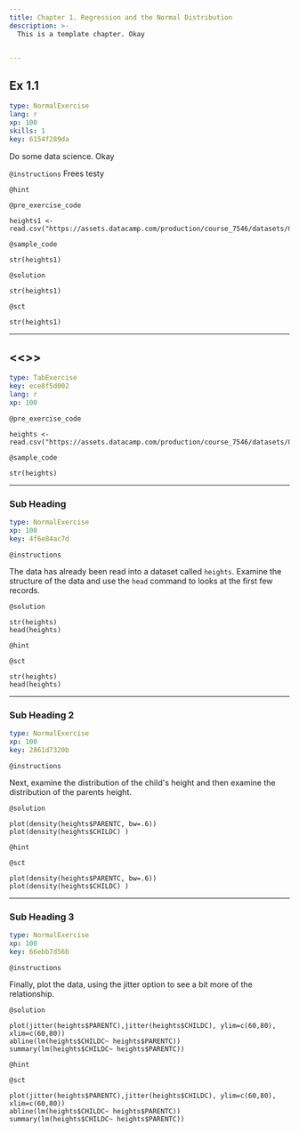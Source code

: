 ```yaml
---
title: Chapter 1. Regression and the Normal Distribution
description: >-
  This is a template chapter. Okay


---
```

## Ex 1.1

```yaml
type: NormalExercise
lang: r
xp: 100
skills: 1
key: 6154f289da
```

Do some data science. Okay

`@instructions`
Frees testy

`@hint`


`@pre_exercise_code`
```{r}
heights1 <- read.csv("https://assets.datacamp.com/production/course_7546/datasets/GaltonFamily.csv",header=TRUE)
```
`@sample_code`
```{r}
str(heights1)
```
`@solution`
```{r}
str(heights1)
```
`@sct`
```{r}
str(heights1)
```




---
## <<<Galton Data>>>

```yaml
type: TabExercise
key: ece8f5d002
lang: r
xp: 100
```


`@pre_exercise_code`
```{r}
heights <- read.csv("https://assets.datacamp.com/production/course_7546/datasets/GaltonFamily.csv",header=TRUE)
```

`@sample_code`
```{r}
str(heights)
```

***

### Sub Heading

```yaml
type: NormalExercise
xp: 100
key: 4f6e84ac7d
```

`@instructions`

The data has already been read into a dataset called `heights`. Examine the structure of the data and use the `head` command to looks at the first few records.

`@solution`
```{r}
str(heights)
head(heights)
```

`@hint`

`@sct`
```{r}
str(heights)
head(heights)
```

***

### Sub Heading 2

```yaml
type: NormalExercise
xp: 100
key: 2861d7320b
```

`@instructions`

Next, examine the distribution of the child's height and then examine the distribution of the parents height.

`@solution`
```{r}
plot(density(heights$PARENTC, bw=.6))
plot(density(heights$CHILDC) )

```

`@hint`

`@sct`
```{r}
plot(density(heights$PARENTC, bw=.6))
plot(density(heights$CHILDC) )

```

***

### Sub Heading 3

```yaml
type: NormalExercise
xp: 100
key: 66ebb7d56b
```

`@instructions`

Finally, plot the data, using the jitter option to see a bit more of the relationship.

`@solution`
```{r}
plot(jitter(heights$PARENTC),jitter(heights$CHILDC), ylim=c(60,80), xlim=c(60,80))
abline(lm(heights$CHILDC~ heights$PARENTC))
summary(lm(heights$CHILDC~ heights$PARENTC))

```

`@hint`

`@sct`
```{r}
plot(jitter(heights$PARENTC),jitter(heights$CHILDC), ylim=c(60,80), xlim=c(60,80))
abline(lm(heights$CHILDC~ heights$PARENTC))
summary(lm(heights$CHILDC~ heights$PARENTC))

```
